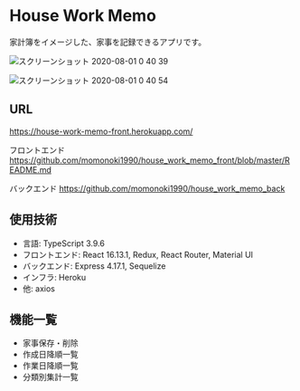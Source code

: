 # House Work Memo
家計簿をイメージした、家事を記録できるアプリです。

![スクリーンショット 2020-08-01 0 40 39](https://user-images.githubusercontent.com/35623368/89051779-b5141e00-d38f-11ea-9ab3-946460a55eed.png)

![スクリーンショット 2020-08-01 0 40 54](https://user-images.githubusercontent.com/35623368/89051793-bb09ff00-d38f-11ea-9083-8bb7be4b92dd.png)


## URL
https://house-work-memo-front.herokuapp.com/

フロントエンド
https://github.com/momonoki1990/house_work_memo_front/blob/master/README.md

バックエンド
https://github.com/momonoki1990/house_work_memo_back

## 使用技術
- 言語: TypeScript 3.9.6
- フロントエンド: React 16.13.1, Redux, React Router, Material UI
- バックエンド: Express 4.17.1, Sequelize
- インフラ: Heroku
- 他: axios

## 機能一覧
- 家事保存・削除
- 作成日降順一覧
- 作業日降順一覧
- 分類別集計一覧
